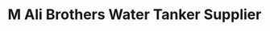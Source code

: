 ---
title: "M Ali Brothers Water Tanker Supplier"
url: /karachi/m-ali-brothers-water-tanker-supplier/
shop: Supermarkt
---